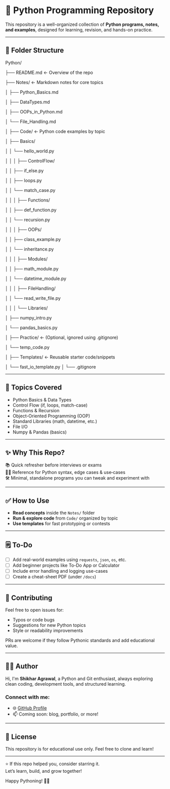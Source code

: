 # 🐍 Python Programming Repository

This repository is a well-organized collection of **Python programs, notes, and examples**, designed for learning, revision, and hands-on practice.

---

## 📂 Folder Structure

Python/

├── README.md ← Overview of the repo

├── Notes/ ← Markdown notes for core topics

│ ├── Python_Basics.md

│ ├── DataTypes.md

│ ├── OOPs_in_Python.md

│ └── File_Handling.md

│
├── Code/ ← Python code examples by topic

│ ├── Basics/

│ │ └── hello_world.py

│ │
│ ├── ControlFlow/

│ │ ├── if_else.py

│ │ ├── loops.py

│ │ └── match_case.py

│ │
│ ├── Functions/

│ │ ├── def_function.py

│ │ └── recursion.py

│ │
│ ├── OOPs/


│ │ ├── class_example.py

│ │ └── inheritance.py

│ │
│ ├── Modules/


│ │ ├── math_module.py

│ │ └── datetime_module.py

│ │
│ ├── FileHandling/


│ │ └── read_write_file.py

│ │
│ └── Libraries/


│ ├── numpy_intro.py

│ └── pandas_basics.py

│
├── Practice/ ← (Optional, ignored using .gitignore)


│ └── temp_code.py

│
├── Templates/ ← Reusable starter code/snippets


│ └── fast_io_template.py
│
└── .gitignore

---

## 📌 Topics Covered

- Python Basics & Data Types
- Control Flow (if, loops, match-case)
- Functions & Recursion
- Object-Oriented Programming (OOP)
- Standard Libraries (math, datetime, etc.)
- File I/O
- Numpy & Pandas (basics)

---

## ✨ Why This Repo?

📚 Quick refresher before interviews or exams  
🧑‍💻 Reference for Python syntax, edge cases & use‑cases  
🛠️ Minimal, standalone programs you can tweak and experiment with  

---
## ✅ How to Use

- **Read concepts** inside the `Notes/` folder
- **Run & explore code** from `Code/` organized by topic
- **Use templates** for fast prototyping or contests

---
## 🗒️ To‑Do

- [ ] Add real-world examples using `requests`, `json`, `os`, etc.  
- [ ] Add beginner projects like To-Do App or Calculator  
- [ ] Include error handling and logging use-cases  
- [ ] Create a cheat-sheet PDF (under `/docs`)  

---

## 🤝 Contributing

Feel free to open issues for:

- Typos or code bugs  
- Suggestions for new Python topics  
- Style or readability improvements  

PRs are welcome if they follow Pythonic standards and add educational value.

---
## 🙋‍♂️ Author

Hi, I'm **Shikhar Agrawal**, a Python and Git enthusiast, always exploring clean coding, development tools, and structured learning.

### Connect with me:

- 🌐 [GitHub Profile](https://github.com/Shikharagrawal-2408)  
- 📫 Coming soon: blog, portfolio, or more!

---

## 🔖 License

This repository is for educational use only. Feel free to clone and learn!

---

⭐️ If this repo helped you, consider starring it.  
Let’s learn, build, and grow together!

Happy Pythoning! 🐍🚀
